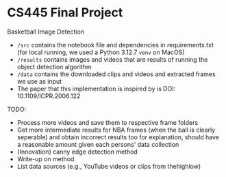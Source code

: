 # CS445 Final Project

Basketball Image Detection

- `/src` contains the notebook file and dependencies in requirements.txt (for local running, we used a Python 3.12.7 `venv` on MacOS)
- `/results` contains images and videos that are results of running the object detection algorithm 
- `/data` contains the downloaded clips and videos and extracted frames we use as input
- The paper that this implementation is inspired by is DOI: 10.1109/ICPR.2006.122

TODO:
- Process more videos and save them to respective frame folders
- Get more intermediate results for NBA frames (when the ball is clearly seperable) and obtain incorrect results too for explanation, should have a reasonable amount given each persons' data collection
- (Innovation) canny edge detection method 
- Write-up on method
- List data sources (e.g., YouTube videos or clips from thehighlow)
